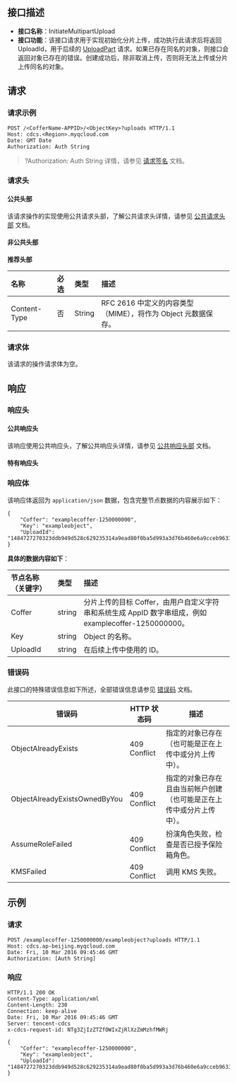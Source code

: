 
## 接口描述
- **接口名称**：InitiateMultipartUpload 
- **接口功能**：该接口请求用于实现初始化分片上传，成功执行此请求后将返回 UploadId，用于后续的 [UploadPart](https://cloud.tencent.com/document/product/1232/44742) 请求。如果已存在同名的对象，则接口会返回对象已存在的错误。创建成功后，除非取消上传，否则将无法上传或分片上传同名的对象。

## 请求

### 请求示例

```shell
POST /<CofferName-APPID>/<ObjectKey>?uploads HTTP/1.1
Host: cdcs.<Region>.myqcloud.com
Date: GMT Date
Authorization: Auth String
```

> ?Authorization: Auth String 详情，请参见 [请求签名](https://cloud.tencent.com/document/product/1232/44619) 文档。

### 请求头

#### 公共头部

该请求操作的实现使用公共请求头部，了解公共请求头详情，请参见 [公共请求头部](https://cloud.tencent.com/document/product/1232/44617) 文档。

#### 非公共头部

**推荐头部**

| 名称                | 必选 |类型   | 描述                                                         | 
| :------------------ | :----------------------------------------------------------- | :----- | :--- |
| Content-Type        | 否   |String | RFC 2616 中定义的内容类型（MIME），将作为 Object 元数据保存。  | 

### 请求体

该请求的操作请求体为空。

## 响应

### 响应头

#### 公共响应头 

该响应使用公共响应头，了解公共响应头详情，请参见 [公共响应头部](https://cloud.tencent.com/document/product/1232/44618) 文档。

#### 特有响应头

### 响应体

该响应体返回为 `application/json` 数据，包含完整节点数据的内容展示如下：

```shell
{
	"Coffer": "examplecoffer-1250000000",
	"Key": "exampleobject",
	"UploadId": "1484727270323ddb949d528c629235314a9ead80f0ba5d993a3d76b460e6a9cceb9633b08e"
}
```

**具体的数据内容如下**：

| 节点名称（关键字） | 类型      |描述                                                         | 
| :----------------- |  :----------------------------------------------------------- | :-------- |
| Coffer             | string |分片上传的目标 Coffer，由用户自定义字符串和系统生成 AppID 数字串组成，例如 examplecoffer-1250000000。 | 
| Key                | string |Object 的名称。                                                | 
| UploadId           | string | 在后续上传中使用的 ID。        | 


### 错误码

此接口的特殊错误信息如下所述，全部错误信息请参见 [错误码](https://cloud.tencent.com/document/product/1232/44620) 文档。

| 错误码                  | HTTP 状态码  |描述                               | 
| ----------------------- | ---------------------------------- | ------------ |
| ObjectAlreadyExists     |409 Conflict | 指定的对象已存在（也可能是正在上传中或分片上传中）。                 | 
| ObjectAlreadyExistsOwnedByYou | 409 Conflict |指定的对象已存在且由当前帐户创建（也可能是正在上传中或分片上传中）。 | 
| AssumeRoleFailed | 409 Conflict |扮演角色失败，检查是否已授予保险箱角色。 | 
| KMSFailed | 409 Conflict |调用 KMS 失败。 | 


## 示例

### 请求

```shell
POST /examplecoffer-1250000000/exampleobject?uploads HTTP/1.1
Host: cdcs.ap-beijing.myqcloud.com
Date: Fri, 10 Mar 2016 09:45:46 GMT
Authorization: [Auth String]
```

### 响应

```shell
HTTP/1.1 200 OK
Content-Type: application/xml
Content-Length: 230
Connection: keep-alive
Date: Fri, 10 Mar 2016 09:45:46 GMT
Server: tencent-cdcs
x-cdcs-request-id: NTg3ZjIzZTZfOWIxZjRlXzZmMzhfMWRj

{
	"Coffer": "examplecoffer-1250000000",
	"Key": "exampleobject",
	"UploadId": "1484727270323ddb949d528c629235314a9ead80f0ba5d993a3d76b460e6a9cceb9633b08e"
}
```

